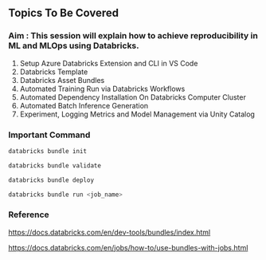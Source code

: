 ## Topics To Be Covered

### Aim : This session will explain how to achieve reproducibility in ML and MLOps using Databricks. 

1. Setup Azure Databricks Extension and CLI in VS Code
2. Databricks Template
3. Databricks Asset Bundles
4. Automated Training Run via Databricks Workflows
5. Automated Dependency Installation On Databricks Computer Cluster
6. Automated Batch Inference Generation 
7. Experiment, Logging Metrics and Model Management via Unity Catalog   

### Important Command

```bash
databricks bundle init
```

```bash
databricks bundle validate
```

```bash
databricks bundle deploy
```

```bash
databricks bundle run <job_name>
```

### Reference

https://docs.databricks.com/en/dev-tools/bundles/index.html

https://docs.databricks.com/en/jobs/how-to/use-bundles-with-jobs.html